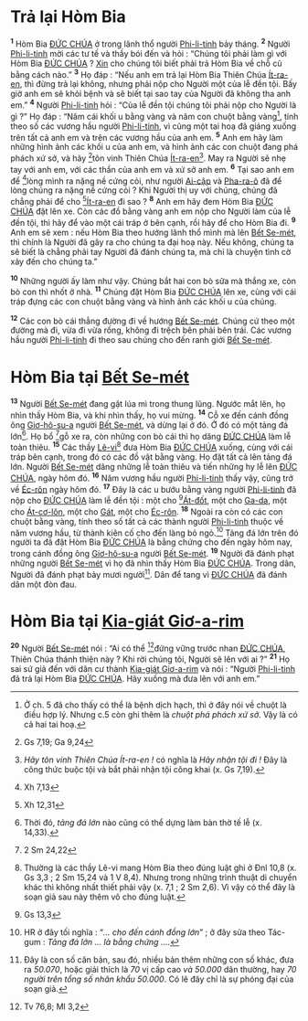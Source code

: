 # Trả lại Hòm Bia
<sup><b>1</b></sup> Hòm Bia [ĐỨC CHÚA]() ở trong lãnh thổ người [Phi-li-tinh]() bảy tháng. <sup><b>2</b></sup> Người [Phi-li-tinh]() mời các tư tế và thầy bói đến và hỏi : “Chúng tôi phải làm gì với Hòm Bia [ĐỨC CHÚA]() ? [Xin]() cho chúng tôi biết phải trả Hòm Bia về chỗ cũ bằng cách nào.” <sup><b>3</b></sup> Họ đáp : “Nếu anh em trả lại Hòm Bia Thiên Chúa [Ít-ra-en](), thì đừng trả lại không, nhưng phải nộp cho Người một của lễ đền tội. Bấy giờ anh em sẽ khỏi bệnh và sẽ biết tại sao tay của Người đã không tha anh em.” <sup><b>4</b></sup> Người [Phi-li-tinh]() hỏi : “Của lễ đền tội chúng tôi phải nộp cho Người là gì ?” Họ đáp : “Năm cái khối u bằng vàng và năm con chuột bằng vàng[^1-7ec725d4-9bb6-495d-9c09-ee6de5eedc7e], tính theo số các vương hầu người [Phi-li-tinh](), vì cũng một tai hoạ đã giáng xuống trên tất cả anh em và trên các vương hầu của anh em. <sup><b>5</b></sup> Anh em hãy làm những hình ảnh các khối u của anh em, và hình ảnh các con chuột đang phá phách xứ sở, và hãy [^1@-7ec725d4-9bb6-495d-9c09-ee6de5eedc7e]tôn vinh Thiên Chúa [Ít-ra-en]()[^2-7ec725d4-9bb6-495d-9c09-ee6de5eedc7e]. May ra Người sẽ nhẹ tay với anh em, với các thần của anh em và xứ sở anh em. <sup><b>6</b></sup> Tại sao anh em để [^2@-7ec725d4-9bb6-495d-9c09-ee6de5eedc7e]lòng mình ra nặng nề cứng cỏi, như người [Ai-cập]() và [Pha-ra-ô]() đã để lòng chúng ra nặng nề cứng cỏi ? Khi Người thị uy với chúng, chúng đã chẳng phải để cho [^3@-7ec725d4-9bb6-495d-9c09-ee6de5eedc7e][Ít-ra-en]() đi sao ? <sup><b>8</b></sup> Anh em hãy đem Hòm Bia [ĐỨC CHÚA]() đặt lên xe. Còn các đồ bằng vàng anh em nộp cho Người làm của lễ đền tội, thì hãy để vào một cái tráp ở bên cạnh, rồi hãy để cho Hòm Bia đi. <sup><b>9</b></sup> Anh em sẽ xem : nếu Hòm Bia theo hướng lãnh thổ mình mà lên [Bết Se-mét](), thì chính là Người đã gây ra cho chúng ta đại hoạ này. Nếu không, chúng ta sẽ biết là chẳng phải tay Người đã đánh chúng ta, mà chỉ là chuyện tình cờ xảy đến cho chúng ta.”

<sup><b>10</b></sup> Những người ấy làm như vậy. Chúng bắt hai con bò sữa mà thắng xe, còn bò con thì nhốt ở nhà. <sup><b>11</b></sup> Chúng đặt Hòm Bia [ĐỨC CHÚA]() lên xe, cùng với cái tráp đựng các con chuột bằng vàng và hình ảnh các khối u của chúng.

<sup><b>12</b></sup> Các con bò cái thẳng đường đi về hướng [Bết Se-mét](). Chúng cứ theo một đường mà đi, vừa đi vừa rống, không đi trệch bên phải bên trái. Các vương hầu người [Phi-li-tinh]() đi theo sau chúng cho đến ranh giới [Bết Se-mét]().

# Hòm Bia tại [Bết Se-mét]()
<sup><b>13</b></sup> Người [Bết Se-mét]() đang gặt lúa mì trong thung lũng. Ngước mắt lên, họ nhìn thấy Hòm Bia, và khi nhìn thấy, họ vui mừng. <sup><b>14</b></sup> Cỗ xe đến cánh đồng ông [Giơ-hô-su-a]() người [Bết Se-mét](), và dừng lại ở đó. Ở đó có một tảng đá lớn[^4-7ec725d4-9bb6-495d-9c09-ee6de5eedc7e]. Họ bổ [^6@-7ec725d4-9bb6-495d-9c09-ee6de5eedc7e]gỗ xe ra, còn những con bò cái thì họ dâng [ĐỨC CHÚA]() làm lễ toàn thiêu. <sup><b>15</b></sup> Các thầy [Lê-vi]()[^5-7ec725d4-9bb6-495d-9c09-ee6de5eedc7e] đưa Hòm Bia [ĐỨC CHÚA]() xuống, cùng với cái tráp bên cạnh, trong đó có các đồ vật bằng vàng. Họ đặt tất cả lên tảng đá lớn. Người [Bết Se-mét]() dâng những lễ toàn thiêu và tiến những hy lễ lên [ĐỨC CHÚA](), ngày hôm đó. <sup><b>16</b></sup> Năm vương hầu người [Phi-li-tinh]() thấy vậy, cũng trở về [Éc-rôn]() ngày hôm đó. <sup><b>17</b></sup> Đây là các u bướu bằng vàng người [Phi-li-tinh]() đã nộp cho [ĐỨC CHÚA]() làm lễ đền tội : một cho [^7@-7ec725d4-9bb6-495d-9c09-ee6de5eedc7e][Át-đốt](), một cho [Ga-da](), một cho [Át-cơ-lôn](), một cho [Gát](), một cho [Éc-rôn](). <sup><b>18</b></sup> Ngoài ra còn có các con chuột bằng vàng, tính theo số tất cả các thành người [Phi-li-tinh]() thuộc về năm vương hầu, từ thành kiên cố cho đến làng bỏ ngỏ.[^6-7ec725d4-9bb6-495d-9c09-ee6de5eedc7e] Tảng đá lớn trên đó người ta đã đặt Hòm Bia [ĐỨC CHÚA]() là bằng chứng cho đến ngày hôm nay, trong cánh đồng ông [Giơ-hô-su-a]() người [Bết Se-mét](). <sup><b>19</b></sup> Người đã đánh phạt những người [Bết Se-mét]() vì họ đã nhìn thấy Hòm Bia [ĐỨC CHÚA](). Trong dân, Người đã đánh phạt bảy mươi người[^7-7ec725d4-9bb6-495d-9c09-ee6de5eedc7e]. Dân để tang vì [ĐỨC CHÚA]() đã đánh dân một đòn đau.

# Hòm Bia tại [Kia-giát Giơ-a-rim]()
<sup><b>20</b></sup> Người [Bết Se-mét]() nói : “Ai có thể [^8@-7ec725d4-9bb6-495d-9c09-ee6de5eedc7e]đứng vững trước nhan [ĐỨC CHÚA](), Thiên Chúa thánh thiện này ? Khi rời chúng tôi, Người sẽ lên với ai ?” <sup><b>21</b></sup> Họ sai sứ giả đến với dân cư thành [Kia-giát Giơ-a-rim]() và nói : “Người [Phi-li-tinh]() đã trả lại Hòm Bia [ĐỨC CHÚA](). Hãy xuống mà đưa lên với anh em.”

[^1-7ec725d4-9bb6-495d-9c09-ee6de5eedc7e]: Ở ch. 5 đã cho thấy có thể là bệnh dịch hạch, thì ở đây nói về chuột là điều hợp lý. Nhưng c.5 còn ghi thêm là *chuột phá phách xứ sở*. Vậy là có cả hai tai hoạ.
[^2-7ec725d4-9bb6-495d-9c09-ee6de5eedc7e]: *Hãy tôn vinh Thiên Chúa Ít-ra-en !* có nghĩa là *Hãy nhận tội đi !* Đây là công thức buộc tội và bắt phải nhận tội công khai (x. Gs 7,19).
[^4-7ec725d4-9bb6-495d-9c09-ee6de5eedc7e]: Thời đó, *tảng đá lớn* nào cũng có thể dựng làm bàn thờ tế lễ (x. 14,33).
[^5-7ec725d4-9bb6-495d-9c09-ee6de5eedc7e]: Thường là các thầy Lê-vi mang Hòm Bia theo đúng luật ghi ở Đnl 10,8 (x. Gs 3,3 ; 2 Sm 15,24 và 1 V 8,4). Nhưng trong những trình thuật di chuyển khác thì không nhất thiết phải vậy (x. 7,1 ; 2 Sm 2,6). Vì vậy có thể đây là soạn giả sau này thêm vô cho đúng luật.
[^6-7ec725d4-9bb6-495d-9c09-ee6de5eedc7e]: HR ở đây tối nghĩa : “*... cho đến cánh đồng lớn*” ; ở đây sửa theo Tác-gum : *Tảng đá lớn ... là bằng chứng ...*.
[^7-7ec725d4-9bb6-495d-9c09-ee6de5eedc7e]: Đây là con số căn bản, sau đó, nhiều bản thêm những con số khác, đưa ra *50.070*, hoặc giải thích là *70* vị cấp cao *và 50.000* dân thường, hay *70 người trên tổng số nhân khẩu 50.000*. Có lẽ đây chỉ là sự phóng đại của soạn giả.
[^1@-7ec725d4-9bb6-495d-9c09-ee6de5eedc7e]: Gs 7,19; Ga 9,24
[^2@-7ec725d4-9bb6-495d-9c09-ee6de5eedc7e]: Xh 7,13
[^3@-7ec725d4-9bb6-495d-9c09-ee6de5eedc7e]: Xh 12,31
[^6@-7ec725d4-9bb6-495d-9c09-ee6de5eedc7e]: 2 Sm 24,22
[^7@-7ec725d4-9bb6-495d-9c09-ee6de5eedc7e]: Gs 13,3
[^8@-7ec725d4-9bb6-495d-9c09-ee6de5eedc7e]: Tv 76,8; Ml 3,2